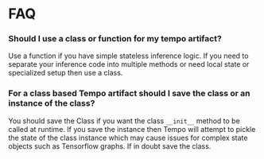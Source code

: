 # FAQ

### Should I use a class or function for my tempo artifact?

Use a function if you have simple stateless inference logic. If you need to separate your inference code into multiple methods or need local state or specialized setup then use a class.


### For a class based Tempo artifact should I save the class or an instance of the class?

You should save the Class if you want the class `__init__` method to be called at runtime. If you save the instance then Tempo will attempt to pickle the state of the class instance which may cause issues for complex state objects such as Tensorflow graphs. If in doubt save the class.

